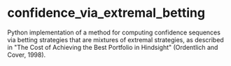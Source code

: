 # confidence_via_extremal_betting
Python implementation of a method for computing confidence sequences via betting strategies that are mixtures of extremal strategies, as described in "The Cost of Achieving the Best Portfolio in Hindsight" (Ordentlich and Cover, 1998).
